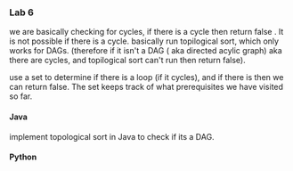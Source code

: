 ### Lab 6
we are basically checking for cycles, if there is a cycle then return false . It is not possible if there is a cycle.
basically run topilogical sort, which only works for DAGs. (therefore if it isn't a DAG ( aka directed acylic graph) aka there are cycles, and topilogical sort can't run then return false).

use a set to determine if there is a loop (if it cycles), and if there is then we can return false. The set keeps track of what prerequisites we have visited so far.

#### Java
implement topological sort in Java to check if its a DAG.



#### Python